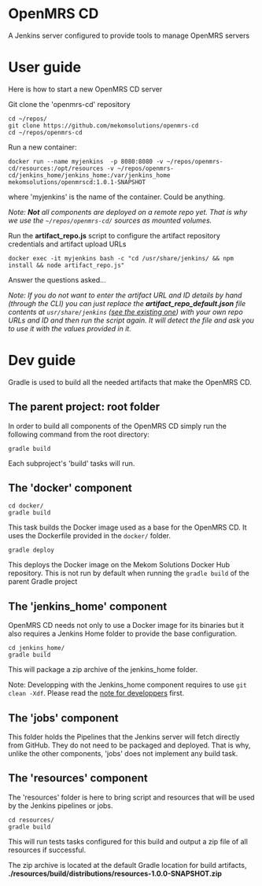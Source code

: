 # OpenMRS CD
A Jenkins server configured to provide tools to manage OpenMRS servers

# User guide

Here is how to start a new OpenMRS CD server

Git clone the 'openmrs-cd' repository
```
cd ~/repos/
git clone https://github.com/mekomsolutions/openmrs-cd
cd ~/repos/openmrs-cd
```

Run a new container:
```
docker run --name myjenkins  -p 8080:8080 -v ~/repos/openmrs-cd/resources:/opt/resources -v ~/repos/openmrs-cd/jenkins_home/jenkins_home:/var/jenkins_home mekomsolutions/openmrscd:1.0.1-SNAPSHOT
```
where 'myjenkins' is the name of the container. Could be anything.

_Note: **Not** all components are deployed on a remote repo yet. That is why we use the `~/repos/openmrs-cd/` sources as mounted volumes._

Run the **artifact_repo.js** script to configure the artifact repository credentials and artifact upload URLs
```
docker exec -it myjenkins bash -c "cd /usr/share/jenkins/ && npm install && node artifact_repo.js"
```

Answer the questions asked...

_Note: If you do not want to enter the artifact URL and ID details by hand (through the CLI) you can just replace the **artifact_repo_default.json** file contents at `usr/share/jenkins` ([see the existing one](docker/artifact_repo_default.json)) with your own repo URLs and ID and then run the script again. It will detect the file and ask you to use it with the values provided in it._


# Dev guide

Gradle is used to build all the needed artifacts that make the OpenMRS CD.

## The parent project: root folder

In order to build all components of the OpenMRS CD simply run the following command from the root directory:
```
gradle build
```
Each subproject's 'build' tasks will run.


## The 'docker' component
```
cd docker/
gradle build
```
This task builds the Docker image used as a base for the OpenMRS CD. It uses the Dockerfile provided in the `docker/` folder.

```
gradle deploy
```
This deploys the Docker image on the Mekom Solutions Docker Hub repository. This is not run by default when running the `gradle build` of the parent Gradle project

## The 'jenkins_home' component

OpenMRS CD needs not only to use a Docker image for its binaries but it also requires a Jenkins Home folder to provide the base configuration.

```
cd jenkins_home/
gradle build
```
This will package a zip archive of the jenkins_home folder.

Note: Developping with the Jenkins_home component requires to use `git clean -Xdf`. Please read the [note for developpers](jenkins_home/README.md) first.

## The 'jobs' component

This folder holds the Pipelines that the Jenkins server will fetch directly from GitHub. They do not need to be packaged and deployed. That is why, unlike the other components, 'jobs' does not implement any build task. 

## The 'resources' component

The 'resources' folder is here to bring script and resources that will be used by the Jenkins pipelines or jobs.
```
cd resources/
gradle build
```
This will run tests tasks configured for this build and output a zip file of all resources if successful.

The zip archive is located at the default Gradle location for build artifacts, **./resources/build/distributions/resources-1.0.0-SNAPSHOT.zip**

